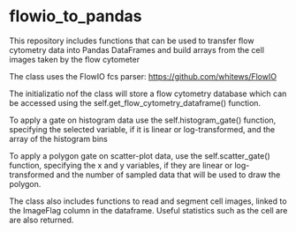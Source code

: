 # flowio_to_pandas
This repository includes functions that can be used to transfer flow cytometry data into Pandas DataFrames and build arrays from the cell images taken by the flow cytometer

The class uses the FlowIO fcs parser:
https://github.com/whitews/FlowIO

The initializatio nof the class will store a flow cytometry database which can be accessed using the 
self.get_flow_cytometry_dataframe() function.

To apply a gate on histogram data use the self.histogram_gate() function, specifying the selected variable, if it is linear or log-transformed, and the array of the histogram bins

To apply a polygon gate on scatter-plot data, use the self.scatter_gate() function, specifying the x and y variables, if they are linear or log-transformed and the number of sampled data that will be used to draw the polygon.

The class also includes functions to read and segment cell images, linked to the ImageFlag column in the dataframe. Useful statistics such as the cell are are also returned.
